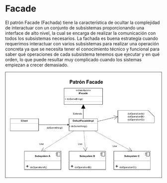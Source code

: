 # Facade

El patrón Facade (Fachada) tiene la característica de ocultar la complejidad de interactuar con un conjunto de subsistemas proporcionando una interface de alto nivel, la cual se encarga de realizar la comunicación con todos los subsistemas necesarios. La fachada es buena estrategía cuando requerimos interactuar con varios subsistemas para realizar una operación concreta ya que se necesita tener el conocimiento técnico y funcional para saber qué operaciones de cada subsistema tenemos que ejecutar y en qué orden, lo que puede resultar muy complicado cuando los sistemas empiezan a crecer demasiado.

<img src="Facade.png" alt="Facade" />
